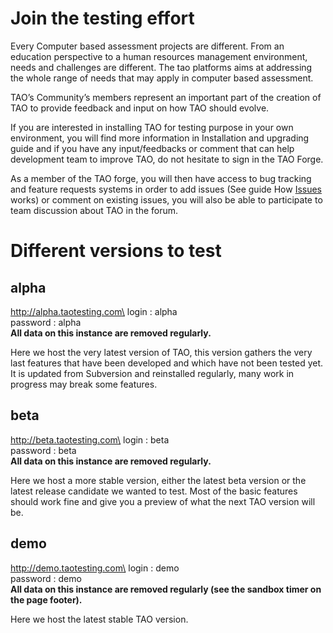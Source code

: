 <!--
parent: 'Developer Guide'
created_at: '2010-12-02 16:15:55'
updated_at: '2013-12-02 13:59:42'
authors:
    - 'Cyril Hazotte'
tags:
    - 'Developer Guide'
-->

Join the testing effort
=======================

Every Computer based assessment projects are different. From an education perspective to a human resources management environment, needs and challenges are different. The tao platforms aims at addressing the whole range of needs that may apply in computer based assessment.<br/>

TAO’s Community’s members represent an important part of the creation of TAO to provide feedback and input on how TAO should evolve.

If you are interested in installing TAO for testing purpose in your own environment, you will find more information in Installation and upgrading guide and if you have any input/feedbacks or comment that can help development team to improve TAO, do not hesitate to sign in the TAO Forge.

As a member of the TAO forge, you will then have access to bug tracking and feature requests systems in order to add issues (See guide How [Issues](../how-tao-development-works/issues.md) works) or comment on existing issues, you will also be able to participate to team discussion about TAO in the forum.

Different versions to test
==========================

alpha
-----

http://alpha.taotesting.com\
login : alpha\
password : alpha\
**All data on this instance are removed regularly.**

Here we host the very latest version of TAO, this version gathers the very last features that have been developed and which have not been tested yet. It is updated from Subversion and reinstalled regularly, many work in progress may break some features.

beta
----

http://beta.taotesting.com\
login : beta\
password : beta\
**All data on this instance are removed regularly.**

Here we host a more stable version, either the latest beta version or the latest release candidate we wanted to test. Most of the basic features should work fine and give you a preview of what the next TAO version will be.

demo
----

http://demo.taotesting.com\
login : demo\
password : demo\
**All data on this instance are removed regularly (see the sandbox timer on the page footer).**

Here we host the latest stable TAO version.


